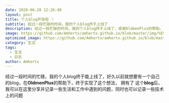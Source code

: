 ```yaml
---
date: 2020-06-28 12:26:40
layout: post
title: 个人blog开张啦 ！
subtitle: 经过一段忙碌的时间，我的个人blog终于上线了
description: 经过一段忙碌的时间，我的个人blog终于上线了，感谢OldmenPlus的帮助。
image: https://github.com/Amhertx/amhertx.github.io/blob/master/img/%E5%93%94%E5%93%A9%E5%93%94%E5%93%A92233%E5%A8%98.jpg
optimized_image: https://github.com/Amhertx/amhertx.github.io/blob/master/img/%E5%93%94%E5%93%A9%E5%93%94%E5%93%A92233%E5%A8%98.jpg
category: 生活
tags:
  - 生活
  - 日志
author: Amhertx
---
```


  经过一段时间的忙碌，我的个人blog终于能上线了，好久以前就想要有一个自己的blog，在<strong>OldmenPlus</strong>的帮助下，终于实现了这个想法，
  拥有了 这个<strong>blog</strong>后，我可以在这里分享并记录一些生活和工作中遇到的问题，同时也可以记录一些技术上的问题

